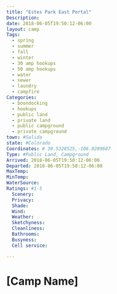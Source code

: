 ```yaml
---
title: "Estes Park East Portal"
Description: 
date: 2018-06-05T19:50:12-06:00
layout: camp
Tags:
  - spring
  - summer
  - fall
  - winter
  - 30 amp hookups
  - 50 amp hookups
  - water
  - sewer
  - laundry
  - campfire
Categories:
  - boondocking
  - hookups
  - public land
  - private land
  - public campground
  - private campground
town: #Salida
state: #Colorado
Coordinates: # 38.5328525,-106.0209687
Type: #Public Land, Campground
Arrived: 2018-06-05T19:50:12-06:00
Departed: 2018-06-05T19:50:12-06:00 
MaxTemp:
MinTemp:
WaterSource:
Ratings: #1-5
  Scenery: 
  Privacy:
  Shade:
  Wind:
  Weather:
  Sketchyness:
  Cleanliness:
  Bathrooms:
  Busyness:
  Cell service: 

---
```


# [Camp Name]

